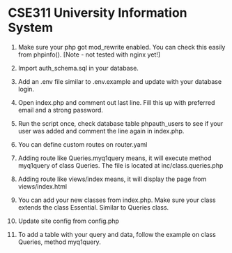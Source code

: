 # CSE311 University Information System

1. Make sure your php got mod_rewrite enabled. You can check this easily from phpinfo(). [Note - not tested with nginx yet!]

2. Import auth_schema.sql in your database.

3. Add an .env file similar to .env.example and update with your database login.

4. Open index.php and comment out last line. Fill this up with preferred email and a strong password. 

5. Run the script once, check database table phpauth_users to see if your user was added and comment the line again in index.php. 

6. You can define custom routes on router.yaml

7. Adding route like Queries.myq1query means, it will execute method myq1query of class Queries. The file is located at inc/class.queries.php

8. Adding route like views/index means, it will display the page from views/index.html

9. You can add your new classes from index.php. Make sure your class extends the class Essential. Similar to Queries class.

9. Update site config from config.php

10. To add a table with your query and data, follow the example on class Queries, method myq1query. 

